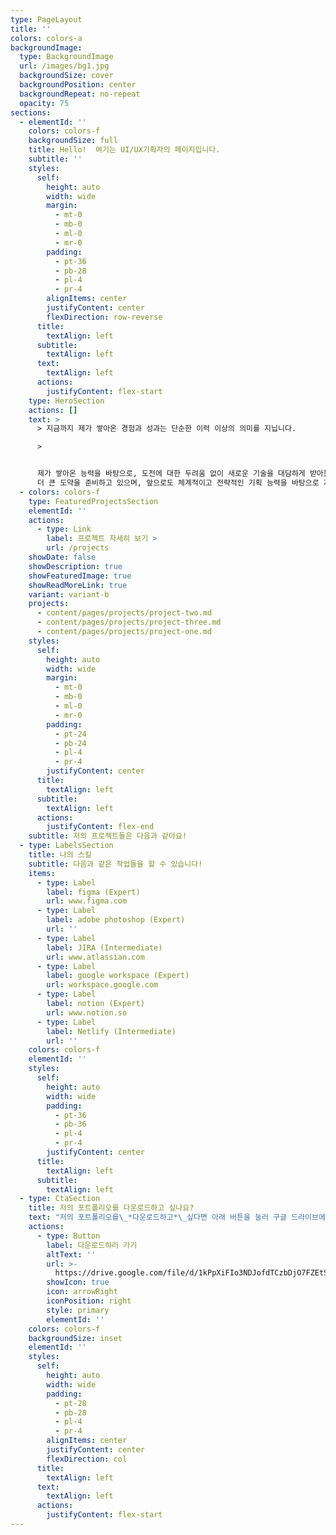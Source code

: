 ```yaml
---
type: PageLayout
title: ''
colors: colors-a
backgroundImage:
  type: BackgroundImage
  url: /images/bg1.jpg
  backgroundSize: cover
  backgroundPosition: center
  backgroundRepeat: no-repeat
  opacity: 75
sections:
  - elementId: ''
    colors: colors-f
    backgroundSize: full
    title: Hello!  여기는 UI/UX기획자의 페이지입니다.
    subtitle: ''
    styles:
      self:
        height: auto
        width: wide
        margin:
          - mt-0
          - mb-0
          - ml-0
          - mr-0
        padding:
          - pt-36
          - pb-28
          - pl-4
          - pr-4
        alignItems: center
        justifyContent: center
        flexDirection: row-reverse
      title:
        textAlign: left
      subtitle:
        textAlign: left
      text:
        textAlign: left
      actions:
        justifyContent: flex-start
    type: HeroSection
    actions: []
    text: >
      > 지금까지 제가 쌓아온 경험과 성과는 단순한 이력 이상의 의미를 지닙니다. 

      >


      제가 쌓아온 능력을 바탕으로, 도전에 대한 두려움 없이 새로운 기술을 대담하게 받아들이며 스스로의 가능성을 확장해왔습니다. 이를 통해
      더 큰 도약을 준비하고 있으며, 앞으로도 체계적이고 전략적인 기획 능력을 바탕으로 지속적인 성장을 이루고자 합니다.
  - colors: colors-f
    type: FeaturedProjectsSection
    elementId: ''
    actions:
      - type: Link
        label: 프로젝트 자세히 보기 >
        url: /projects
    showDate: false
    showDescription: true
    showFeaturedImage: true
    showReadMoreLink: true
    variant: variant-b
    projects:
      - content/pages/projects/project-two.md
      - content/pages/projects/project-three.md
      - content/pages/projects/project-one.md
    styles:
      self:
        height: auto
        width: wide
        margin:
          - mt-0
          - mb-0
          - ml-0
          - mr-0
        padding:
          - pt-24
          - pb-24
          - pl-4
          - pr-4
        justifyContent: center
      title:
        textAlign: left
      subtitle:
        textAlign: left
      actions:
        justifyContent: flex-end
    subtitle: 저의 프로젝트들은 다음과 같아요!
  - type: LabelsSection
    title: 나의 스킬
    subtitle: 다음과 같은 작업들을 할 수 있습니다!
    items:
      - type: Label
        label: figma (Expert)
        url: www.figma.com
      - type: Label
        label: adobe photoshop (Expert)
        url: ''
      - type: Label
        label: JIRA (Intermediate)
        url: www.atlassian.com
      - type: Label
        label: google workspace (Expert)
        url: workspace.google.com
      - type: Label
        label: notion (Expert)
        url: www.notion.so
      - type: Label
        label: Netlify (Intermediate)
        url: ''
    colors: colors-f
    elementId: ''
    styles:
      self:
        height: auto
        width: wide
        padding:
          - pt-36
          - pb-36
          - pl-4
          - pr-4
        justifyContent: center
      title:
        textAlign: left
      subtitle:
        textAlign: left
  - type: CtaSection
    title: 저의 포트폴리오를 다운로드하고 싶나요?
    text: "저의 포트폴리오를\_*다운로드하고*\_싶다면 아래 버튼을 눌러 구글 드라이브에서\_*다운로드해 주세요*\_:)\n"
    actions:
      - type: Button
        label: 다운로드하러 가기
        altText: ''
        url: >-
          https://drive.google.com/file/d/1kPpXiFIo3NDJofdTCzbDjO7FZEtSfSC5/view?usp=sharing
        showIcon: true
        icon: arrowRight
        iconPosition: right
        style: primary
        elementId: ''
    colors: colors-f
    backgroundSize: inset
    elementId: ''
    styles:
      self:
        height: auto
        width: wide
        padding:
          - pt-28
          - pb-28
          - pl-4
          - pr-4
        alignItems: center
        justifyContent: center
        flexDirection: col
      title:
        textAlign: left
      text:
        textAlign: left
      actions:
        justifyContent: flex-start
---
```


